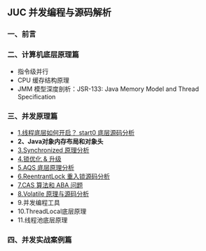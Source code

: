 ## JUC 并发编程与源码解析

### 一、前言

### 二、计算机底层原理篇

- 指令级并行
- CPU 缓存结构原理
- JMM 模型深度剖析：JSR-133: Java Memory Model and Thread Specification

### 三、并发原理篇

- [1.线程底层如何开启？ start0 底层源码分析](./juc-principle/0-start0.md)
- **2、Java对象内存布局和对象头**
- [3.Synchronized 原理分析](./juc-principle/1-synchronized.md)
- [4.锁优化 & 升级](./juc-principle/2-lock.md)
- [5.AQS 底层原理分析](./juc-principle/3-AQS.md)
- [6.ReentrantLock 重入锁源码分析](./juc-principle/4-reentrantLock.md)
- [7.CAS 算法和 ABA 问题](./juc-principle/1-synchronized.md)
- [8.Volatile 原理与源码分析](./juc-principle/6-volatile.md)
- 9.并发编程工具
- 10.ThreadLocal底层原理
- 11.线程池底层原理

### 四、并发实战案例篇

